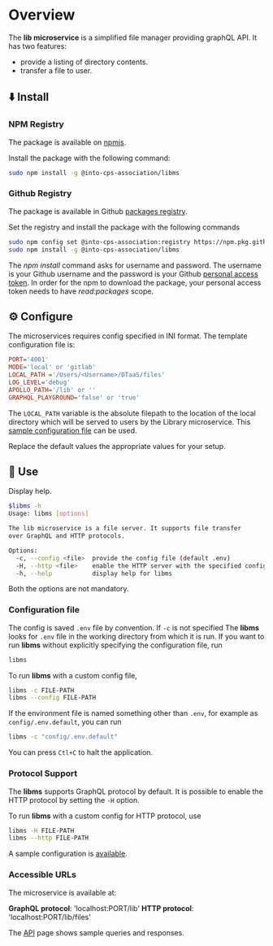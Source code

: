 # Overview

The **lib microservice** is a simplified file manager providing graphQL API.
It has two features:

* provide a listing of directory contents.
* transfer a file to user.

## :arrow_down: Install

### NPM Registry

The package is available on
[npmjs](https://www.npmjs.com/package/@into-cps-association/libms).

Install the package with the following command:

```bash
sudo npm install -g @into-cps-association/libms
```

### Github Registry

The package is available in Github
[packages registry](https://github.com/orgs/INTO-CPS-Association/packages).

Set the registry and install the package with the following commands

```bash
sudo npm config set @into-cps-association:registry https://npm.pkg.github.com
sudo npm install -g @into-cps-association/libms
```

The _npm install_ command asks for username and password. The username is
your Github username and the password is your Github
[personal access token](https://docs.github.com/en/authentication/keeping-your-account-and-data-secure/managing-your-personal-access-tokens).
In order for the npm to download the package, your personal access token
needs to have _read:packages_ scope.

## :gear: Configure

The microservices requires config specified in INI format.
The template configuration file is:

```ini
PORT='4001'
MODE='local' or 'gitlab'
LOCAL_PATH ='/Users/<Username>/DTaaS/files'
LOG_LEVEL='debug'
APOLLO_PATH='/lib' or ''
GRAPHQL_PLAYGROUND='false' or 'true'
```

The `LOCAL_PATH` variable is the absolute filepath to the
location of the local directory which will be served to users
by the Library microservice. This
[sample configuration file](./config/.env.default) can be used.

Replace the default values the appropriate values for your setup.

## :rocket: Use

Display help.

```bash
$libms -h
Usage: libms [options]

The lib microservice is a file server. It supports file transfer
over GraphQL and HTTP protocols.

Options:
  -c, --config <file>  provide the config file (default .env)
  -H, --http <file>    enable the HTTP server with the specified config
  -h, --help           display help for libms
```

Both the options are not mandatory.

### Configuration file

The config is saved `.env` file by convention. If `-c` is not specified
The **libms** looks for
`.env` file in the working directory from which it is run.
If you want to run **libms** without explicitly specifying the configuration
file, run

```bash
libms
```

To run **libms** with a custom config file,

```bash
libms -c FILE-PATH
libms --config FILE-PATH
```

If the environment file is named something other than `.env`,
for example as `config/.env.default`, you can run

```sh
libms -c "config/.env.default"
```

You can press `Ctl+C` to halt the application.

### Protocol Support

The **libms** supports GraphQL protocol by default.
It is possible to enable the HTTP protocol by setting
the `-H` option.

To run **libms** with a custom config for HTTP protocol, use

```bash
libms -H FILE-PATH
libms --http FILE-PATH
```

A sample configuration is [available](./config/http.json).

### Accessible URLs

The microservice is available at:

**GraphQL protocol**: 'localhost:PORT/lib'
**HTTP protocol**: 'localhost:PORT/lib/files'

<!-- markdownlint-disable-next-line MD013 -->
The [API](https://into-cps-association.github.io/DTaaS/development/user/servers/lib/LIB-MS.html) page shows sample queries and responses.
